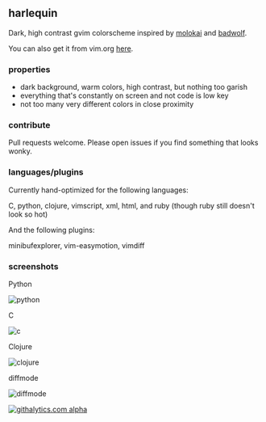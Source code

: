 ## harlequin ##

Dark, high contrast gvim colorscheme inspired by [molokai](https://github.com/tomasr/molokai) and [badwolf](https://github.com/sjl/badwolf).

You can also get it from vim.org [here](http://www.vim.org/scripts/script.php?script_id=4195).

### properties ###

- dark background, warm colors, high contrast, but nothing too garish
- everything that's constantly on screen and not code is low key
- not too many very different colors in close proximity

### contribute ###

Pull requests welcome. Please open issues if you find something that looks wonky.

### languages/plugins ###

Currently hand-optimized for the following languages:

C, python, clojure, vimscript, xml, html, and ruby (though ruby still doesn't look so hot)

And the following plugins:

minibufexplorer, vim-easymotion, vimdiff

### screenshots ###

Python

![python](http://i.imgur.com/IX2F1.png)

C

![c](http://i.imgur.com/ODbCD.png)

Clojure

![clojure](http://i.imgur.com/LoUNY.png)

diffmode

![diffmode](http://i.imgur.com/7GlFM.png)

[![githalytics.com alpha](https://cruel-carlota.pagodabox.com/bedf45835c6498be0baae617161f6477 "githalytics.com")](http://githalytics.com/nielsmadan/harlequin)
